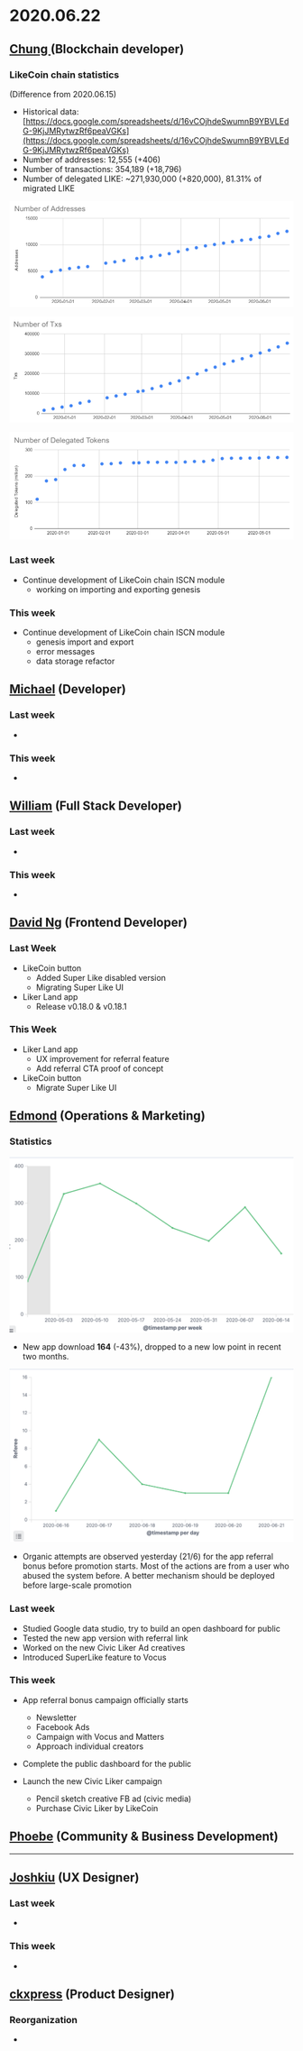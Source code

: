 # 2020.06.22

## [Chung ](https://like.co/chungwu)\(Blockchain developer\)

### LikeCoin chain statistics

\(Difference from 2020.06.15\)

* Historical data: [https://docs.google.com/spreadsheets/d/16vCOjhdeSwumnB9YBVLEdG-9KjJMRytwzRf6peaVGKs](https://docs.google.com/spreadsheets/d/16vCOjhdeSwumnB9YBVLEdG-9KjJMRytwzRf6peaVGKs)
* Number of addresses: 12,555 \(+406\)
* Number of transactions: 354,189 \(+18,796\)
* Number of delegated LIKE: ~271,930,000 \(+820,000\), 81.31% of migrated LIKE

![](../.gitbook/assets/image%20%2860%29.png)

![](../.gitbook/assets/image%20%2861%29.png)

![](../.gitbook/assets/image%20%2859%29.png)

### Last week

* Continue development of LikeCoin chain ISCN module
  * working on importing and exporting genesis

### This week

* Continue development of LikeCoin chain ISCN module
  * genesis import and export
  * error messages
  * data storage refactor

## [Michael](httsp://like.co/michaelcheung) \(Developer\)

### Last week

* 
### This week

* 
## [William](https://like.co/williamchong007) \(Full Stack Developer\)

### Last week

* 
### This week

* 
## [David Ng](https://github.com/nwingt) \(Frontend Developer\)

### Last Week

* LikeCoin button
  * Added Super Like disabled version
  * Migrating Super Like UI
* Liker Land app
  * Release v0.18.0 & v0.18.1

### This Week

* Liker Land app
  * UX improvement for referral feature
  * Add referral CTA proof of concept
* LikeCoin button
  * Migrate Super Like UI

## [E**dmond**](https://like.co/edmondyu) **\(Operations & Marketing\)**

### **Statistics**

![app download](../.gitbook/assets/image%20%2858%29.png)

* New app download **164** \(-43%\), dropped to a new low point in recent two months.

![App referral bonus](../.gitbook/assets/image%20%2857%29.png)

* Organic attempts are observed yesterday \(21/6\) for the app referral bonus before promotion starts.  Most of the actions are from a user who abused the system before.  A better mechanism should be deployed before large-scale promotion

### **Last week**

* Studied Google data studio, try to build an open dashboard for public
* Tested the new app version with referral link
* Worked on the new Civic Liker Ad creatives
* Introduced SuperLike feature to Vocus

### This week

* App referral bonus campaign officially starts

  * Newsletter
  * Facebook Ads
  * Campaign with Vocus and Matters
  * Approach individual creators

* Complete the public dashboard for the public
* Launch the new Civic Liker campaign
  * Pencil sketch creative FB ad \(civic media\)
  * Purchase Civic Liker by LikeCoin

## [Phoebe](https://like.co/phoebe_fb) \(Community & Business Development\) <a id="fbf6"></a>

*  ****

## [Joshkiu](https://like.co/joshkiu) \(UX Designer\)

### Last week

* 
### This week

* 
## [ckxpress](https://like.co/ckxpress) \(Product Designer\) <a id="fbf6"></a>

### Reorganization

* 
